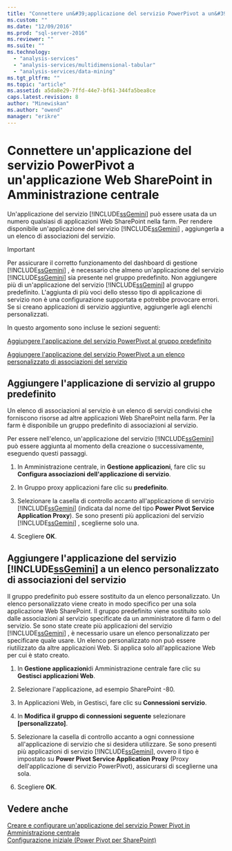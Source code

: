 ```yaml
---
title: "Connettere un&#39;applicazione del servizio PowerPivot a un&#39;applicazione Web SharePoint in Amministrazione centrale | Microsoft Docs"
ms.custom: ""
ms.date: "12/09/2016"
ms.prod: "sql-server-2016"
ms.reviewer: ""
ms.suite: ""
ms.technology: 
  - "analysis-services"
  - "analysis-services/multidimensional-tabular"
  - "analysis-services/data-mining"
ms.tgt_pltfrm: ""
ms.topic: "article"
ms.assetid: a5da8e29-7ffd-44e7-bf61-344fa5bea8ce
caps.latest.revision: 8
author: "Minewiskan"
ms.author: "owend"
manager: "erikre"
---
```

# Connettere un&#39;applicazione del servizio PowerPivot a un&#39;applicazione Web SharePoint in Amministrazione centrale
  Un'applicazione del servizio [!INCLUDE[ssGemini](../../includes/ssgemini-md.md)] può essere usata da un numero qualsiasi di applicazioni Web SharePoint nella farm. Per rendere disponibile un'applicazione del servizio [!INCLUDE[ssGemini](../../includes/ssgemini-md.md)] , aggiungerla a un elenco di associazioni del servizio.  
  
> [!IMPORTANT]  
>  Per assicurare il corretto funzionamento del dashboard di gestione [!INCLUDE[ssGemini](../../includes/ssgemini-md.md)] , è necessario che almeno un'applicazione del servizio [!INCLUDE[ssGemini](../../includes/ssgemini-md.md)] sia presente nel gruppo predefinito. Non aggiungere più di un'applicazione del servizio [!INCLUDE[ssGemini](../../includes/ssgemini-md.md)] al gruppo predefinito. L'aggiunta di più voci dello stesso tipo di applicazione di servizio non è una configurazione supportata e potrebbe provocare errori. Se si creano applicazioni di servizio aggiuntive, aggiungerle agli elenchi personalizzati.  
  
 In questo argomento sono incluse le sezioni seguenti:  
  
 [Aggiungere l'applicazione del servizio PowerPivot al gruppo predefinito](#default)  
  
 [Aggiungere l'applicazione del servizio PowerPivot a un elenco personalizzato di associazioni del servizio](#custom)  
  
##  <a name="default"></a> Aggiungere l'applicazione di servizio al gruppo predefinito  
 Un elenco di associazioni al servizio è un elenco di servizi condivisi che forniscono risorse ad altre applicazioni Web SharePoint nella farm. Per la farm è disponibile un gruppo predefinito di associazioni al servizio.  
  
 Per essere nell'elenco, un'applicazione del servizio [!INCLUDE[ssGemini](../../includes/ssgemini-md.md)] può essere aggiunta al momento della creazione o successivamente, eseguendo questi passaggi.  
  
1.  In Amministrazione centrale, in **Gestione applicazioni**, fare clic su **Configura associazioni dell'applicazione di servizio**.  
  
2.  In Gruppo proxy applicazioni fare clic su **predefinito**.  
  
3.  Selezionare la casella di controllo accanto all'applicazione di servizio [!INCLUDE[ssGemini](../../includes/ssgemini-md.md)] (indicata dal nome del tipo **Power Pivot Service Application Proxy**). Se sono presenti più applicazioni del servizio [!INCLUDE[ssGemini](../../includes/ssgemini-md.md)] , sceglierne solo una.  
  
4.  Scegliere **OK**.  
  
##  <a name="custom"></a> Aggiungere l'applicazione del servizio [!INCLUDE[ssGemini](../../includes/ssgemini-md.md)] a un elenco personalizzato di associazioni del servizio  
 Il gruppo predefinito può essere sostituito da un elenco personalizzato. Un elenco personalizzato viene creato in modo specifico per una sola applicazione Web SharePoint. Il gruppo predefinito viene sostituito solo dalle associazioni al servizio specificate da un amministratore di farm o del servizio. Se sono state create più applicazioni del servizio [!INCLUDE[ssGemini](../../includes/ssgemini-md.md)] , è necessario usare un elenco personalizzato per specificare quale usare. Un elenco personalizzato non può essere riutilizzato da altre applicazioni Web. Si applica solo all'applicazione Web per cui è stato creato.  
  
1.  In **Gestione applicazioni**di Amministrazione centrale fare clic su **Gestisci applicazioni Web**.  
  
2.  Selezionare l'applicazione, ad esempio SharePoint -80.  
  
3.  In Applicazioni Web, in Gestisci, fare clic su **Connessioni servizio**.  
  
4.  In **Modifica il gruppo di connessioni seguente** selezionare **[personalizzato]**.  
  
5.  Selezionare la casella di controllo accanto a ogni connessione all'applicazione di servizio che si desidera utilizzare. Se sono presenti più applicazioni di servizio [!INCLUDE[ssGemini](../../includes/ssgemini-md.md)], ovvero il tipo è impostato su **Power Pivot Service Application Proxy** (Proxy dell'applicazione di servizio PowerPivot), assicurarsi di sceglierne una sola.  
  
6.  Scegliere **OK**.  
  
## Vedere anche  
 [Creare e configurare un'applicazione del servizio Power Pivot in Amministrazione centrale](../../analysis-services/power-pivot-sharepoint/create-and-configure-power-pivot-service-application-in-ca.md)   
 [Configurazione iniziale (Power Pivot per SharePoint)](http://msdn.microsoft.com/it-it/3a0ec2eb-017a-40db-b8d4-8aa8f4cdc146)  
  
  